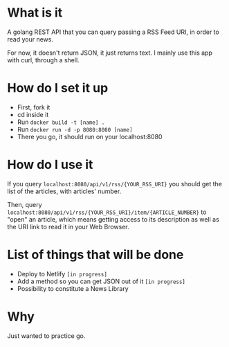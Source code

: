 # What is it

A golang REST API that you can query passing a RSS Feed URI, in order to read your news.

For now, it doesn't return JSON, it just returns text. I mainly use this app with curl, through a shell.

# How do I set it up

- First, fork it
- cd inside it
- Run `docker build -t [name] .`
- Run `docker run -d -p 8080:8080 [name]`
- There you go, it should run on your localhost:8080

# How do I use it

If you query `localhost:8080/api/v1/rss/{YOUR_RSS_URI}` you should get the list of the articles, with articles' number.

Then, query `localhost:8080/api/v1/rss/{YOUR_RSS_URI}/item/{ARTICLE_NUMBER}` to "open" an article, which means getting access to its description as well as the URI link to read it in your Web Browser.

# List of things that will be done 

- Deploy to Netlify `[in progress]`
- Add a method so you can get JSON out of it `[in progress]`
- Possibility to constitute a News Library

# Why

Just wanted to practice go.
